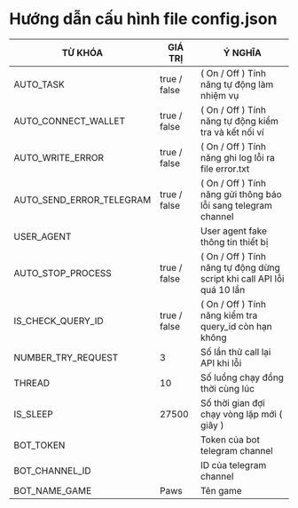 # Hướng dẫn cấu hình file config.json
| TỪ KHÓA   | GIÁ TRỊ      | Ý NGHĨA                                                                                 |
|-----------|--------------|-----------------------------------------------------------------------------------------|
| AUTO_TASK | true / false | ( On / Off ) Tính năng tự động làm nhiệm vụ                                             |
| AUTO_CONNECT_WALLET | true / false | ( On / Off ) Tính năng tự động kiểm tra và kết nối ví                                   |
| AUTO_WRITE_ERROR | true / false | ( On / Off ) Tính năng ghi log lỗi ra file error.txt                                    |
| AUTO_SEND_ERROR_TELEGRAM | true / false | ( On / Off ) Tính năng gửi thông báo lỗi sang telegram channel                          |
| USER_AGENT |              | User agent fake thông tin thiết bị                                                      |
| AUTO_STOP_PROCESS | true / false | ( On / Off ) Tính năng tự động dừng script khi call API lỗi quá 10 lần                  |
| IS_CHECK_QUERY_ID | true / false | ( On / Off ) Tính năng kiểm tra query_id còn hạn không                                  |
| NUMBER_TRY_REQUEST | 3            | Số lần thử call lại API khi lỗi                                                         |
| THREAD | 10           | Số luồng chạy đồng thời cùng lúc                                                        |
| IS_SLEEP | 27500        | Số thời gian đợi chạy vòng lặp mới ( giây )                                             |
| BOT_TOKEN |              | Token của bot telegram channel                                                          |
| BOT_CHANNEL_ID |              | ID của telegram channel                                                                 |
| BOT_NAME_GAME | Paws         | Tên game                                                                                |
